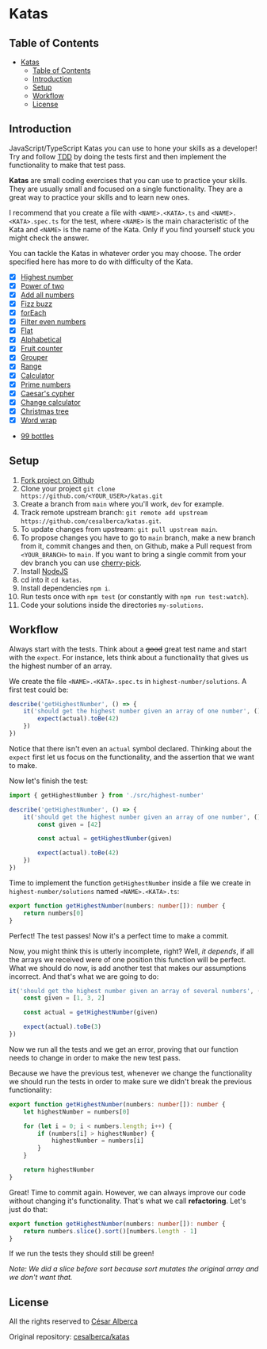 # Katas

## Table of Contents

- [Katas](#katas)
  - [Table of Contents](#table-of-contents)
  - [Introduction](#introduction)
  - [Setup](#setup)
  - [Workflow](#workflow)
  - [License](#license)

## Introduction

JavaScript/TypeScript Katas you can use to hone your skills as a developer! Try and follow [TDD](https://en.wikipedia.org/wiki/Test-driven_development) by doing the tests first and then implement the functionality to make that test pass.

**Katas** are small coding exercises that you can use to practice your skills. They are usually small and focused on a single functionality. They are a great way to practice your skills and to learn new ones.

I recommend that you create a file with `<NAME>.<KATA>.ts` and `<NAME>.<KATA>.spec.ts` for the test, where `<NAME>` is the main characteristic of the Kata and `<NAME>` is the name of the Kata. Only if you find yourself stuck you might check the answer.

You can tackle the Katas in whatever order you may choose. The order specified here has more to do with difficulty of the Kata.

- [x] [Highest number](src/highest-number/README.md)
- [x] [Power of two](src/power-of-two/README.md)
- [x] [Add all numbers](src/add-all-numbers/README.md)
- [x] [Fizz buzz](src/fizz-buzz/README.md)
- [x] [forEach](src/for-each/README.md)
- [x] [Filter even numbers](src/filter-even-numbers/README.md)
- [x] [Flat](src/flat/README.md)
- [x] [Alphabetical](src/alphabetical/README.md)
- [x] [Fruit counter](src/fruit-counter/README.md)
- [x] [Grouper](src/grouper/README.md)
- [x] [Range](src/range/README.md)
- [x] [Calculator](src/calculator/README.md)
- [x] [Prime numbers](src/prime-numbers/README.md)
- [x] [Caesar's cypher](src/caesar/README.md)
- [x] [Change calculator](src/change-calculator/README.md)
- [x] [Christmas tree](src/christmas-tree/README.md)
- [x] [Word wrap](src/word-wrap/README.md)
- [99 bottles](src/99-bottles/README.md)

## Setup

1. [Fork project on Github](https://github.com/cesalberca/katas.git)
2. Clone your project `git clone https://github.com/<YOUR_USER>/katas.git`
3. Create a branch from `main` where you'll work, `dev` for example.
4. Track remote upstream branch: `git remote add upstream https://github.com/cesalberca/katas.git`.
5. To update changes from upstream: `git pull upstream main`.
6. To propose changes you have to go to `main` branch, make a new branch from it, commit changes and then, on Github, make a Pull request from `<YOUR_BRANCH>` to `main`. If you want to bring a single commit from your dev branch you can use [cherry-pick](https://git-scm.com/docs/git-cherry-pick).
7. Install [NodeJS](https://nodejs.org/en/)
8. cd into it `cd katas`.
9. Install dependencies `npm i`.
10. Run tests once with `npm test` (or constantly with `npm run test:watch`).
11. Code your solutions inside the directories `my-solutions`.

## Workflow

Always start with the tests. Think about a ~~good~~ great test name and start with the `expect`. For instance, lets think about a functionality that gives us the highest number of an array.

We create the file `<NAME>.<KATA>.spec.ts` in `highest-number/solutions`. A first test could be:

```typescript
describe('getHighestNumber', () => {
    it('should get the highest number given an array of one number', () => {
        expect(actual).toBe(42)
    })
})
```

Notice that there isn't even an `actual` symbol declared. Thinking about the `expect` first let us focus on the functionality, and the assertion that we want to make.

Now let's finish the test:

```typescript
import { getHighestNumber } from './src/highest-number'

describe('getHighestNumber', () => {
    it('should get the highest number given an array of one number', () => {
        const given = [42]

        const actual = getHighestNumber(given)

        expect(actual).toBe(42)
    })
})
```

Time to implement the function `getHighestNumber` inside a file we create in `highest-number/solutions` named `<NAME>.<KATA>.ts`:

```typescript
export function getHighestNumber(numbers: number[]): number {
    return numbers[0]
}
```

Perfect! The test passes! Now it's a perfect time to make a commit.

Now, you might think this is utterly incomplete, right? Well, _it depends_, if all the arrays we received were of one position this function will be perfect. What we should do now, is add another test that makes our assumptions incorrect. And that's what we are going to do:

```typescript
it('should get the highest number given an array of several numbers', () => {
    const given = [1, 3, 2]

    const actual = getHighestNumber(given)

    expect(actual).toBe(3)
})
```

Now we run all the tests and we get an error, proving that our function needs to change in order to make the new test pass.

Because we have the previous test, whenever we change the functionality we should run the tests in order to make sure we didn't break the previous functionality:

```typescript
export function getHighestNumber(numbers: number[]): number {
    let highestNumber = numbers[0]

    for (let i = 0; i < numbers.length; i++) {
        if (numbers[i] > highestNumber) {
            highestNumber = numbers[i]
        }
    }

    return highestNumber
}
```

Great! Time to commit again. However, we can always improve our code without changing it's functionality. That's what we call **refactoring**. Let's just do that:

```typescript
export function getHighestNumber(numbers: number[]): number {
    return numbers.slice().sort()[numbers.length - 1]
}
```

If we run the tests they should still be green!

_Note: We did a slice before sort because sort mutates the original array and we don't want that._

## License

All the rights reserved to [César Alberca](https://github.com/cesalberca)

Original repository: [cesalberca/katas](https://github.com/cesalberca/katas)
